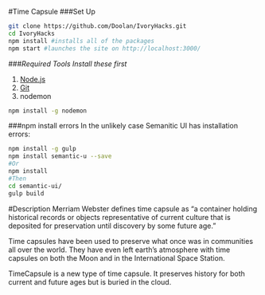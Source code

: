 #Time Capsule
###Set Up
```bash
git clone https://github.com/Doolan/IvoryHacks.git
cd IvoryHacks
npm install #installs all of the packages
npm start #launches the site on http://localhost:3000/
```
###_Required Tools_
_Install these first_

1. [Node.js](https://nodejs.org/en/)
2. [Git](https://desktop.github.com/)
3. nodemon
```bash
npm install -g nodemon
```

###npm install errors
In the unlikely case Semanitic UI has installation errors:
```bash
npm install -g gulp
npm install semantic-u --save 
#Or
npm install
#Then
cd semantic-ui/
gulp build
```

#Description
Merriam Webster defines time capsule as “a container holding historical records or objects representative of current culture that is deposited for preservation until discovery by some future age.”

Time capsules have been used to preserve what once was in communities all over the world. They have even left earth’s atmosphere with time capsules on both the Moon and in the International Space Station.

TimeCapsule is a new type of time capsule. It preserves history for both current and future ages but is buried in the cloud. 



